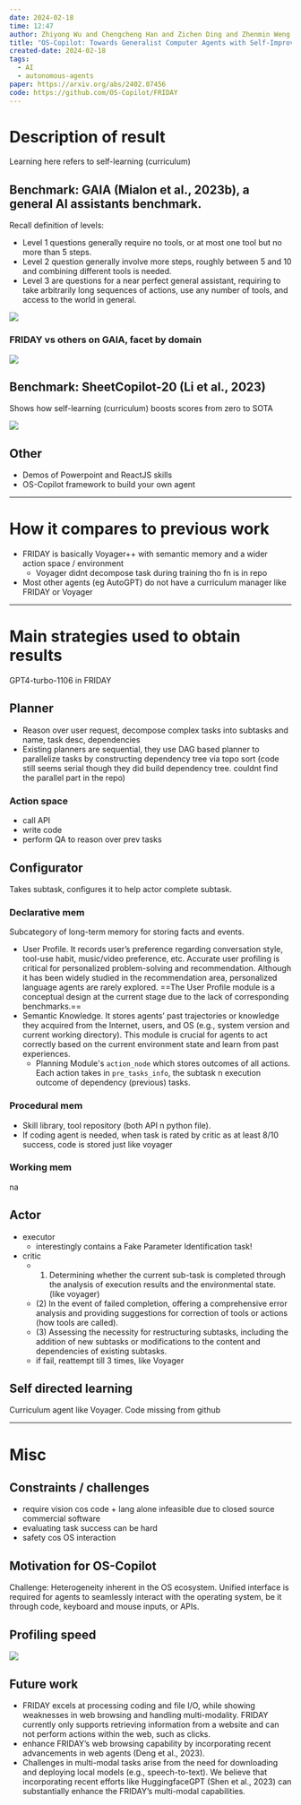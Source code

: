 ```yaml
---
date: 2024-02-18
time: 12:47
author: Zhiyong Wu and Chengcheng Han and Zichen Ding and Zhenmin Weng and Zhoumianze Liu and Shunyu Yao and Tao Yu and Lingpeng Kong
title: "OS-Copilot: Towards Generalist Computer Agents with Self-Improvement"
created-date: 2024-02-18
tags:
  - AI
  - autonomous-agents
paper: https://arxiv.org/abs/2402.07456
code: https://github.com/OS-Copilot/FRIDAY
---
```

# Description of result
Learning here refers to self-learning (curriculum)
## Benchmark: GAIA (Mialon et al., 2023b), a general AI assistants benchmark. 
Recall definition of levels:
- Level 1 questions generally require no tools, or at most one tool but no more than 5 steps.
- Level 2 question generally involve more steps, roughly between 5 and 10 and combining different tools is needed.
- Level 3 are questions for a near perfect general assistant, requiring to take arbitrarily long sequences of actions, use any number of tools, and access to the world in general.


![](assets/Pasted%20image%2020240218132035.png)

### FRIDAY vs others on GAIA, facet by domain
![](assets/Pasted%20image%2020240218132415.png)

## Benchmark: SheetCopilot-20 (Li et al., 2023)
Shows how self-learning (curriculum) boosts scores from zero to SOTA

![](assets/Pasted%20image%2020240218132211.png)

## Other
- Demos of Powerpoint and ReactJS skills
- OS-Copilot framework to build your own agent

---
# How it compares to previous work
- FRIDAY is basically Voyager++ with semantic memory and a wider action space / environment
	- Voyager didnt decompose task during training tho fn is in repo
- Most other agents (eg AutoGPT) do not have a curriculum manager like FRIDAY or Voyager

---
# Main strategies used to obtain results
GPT4-turbo-1106 in FRIDAY
## Planner
- Reason over user request, decompose complex tasks into subtasks and name, task desc, dependencies
- Existing planners are sequential, they use DAG based planner to parallelize tasks by constructing dependency tree via topo sort (code still seems serial though they did build dependency tree. couldnt find the parallel part in the repo)

### Action space
- call API
- write code
- perform QA to reason over prev tasks

## Configurator

Takes subtask, configures it to help actor complete subtask. 

### Declarative mem
Subcategory of long-term memory for storing facts and events.
- User Profile. It records user’s preference regarding conversation style, tool-use habit, music/video preference, etc. Accurate user profiling is critical for personalized problem-solving and recommendation. Although it has been widely studied in the recommendation area, personalized language agents are rarely explored. ==The User Profile module is a conceptual design at the current stage due to the lack of corresponding benchmarks.==
- Semantic Knowledge. It stores agents’ past trajectories or knowledge they acquired from the Internet, users, and OS (e.g., system version and current working directory). This module is crucial for agents to act correctly based on the current environment state and learn from past experiences.
	- Planning Module's `action_node` which stores outcomes of all actions. Each action takes in  `pre_tasks_info`, the subtask n execution outcome of dependency (previous) tasks. 

### Procedural mem
- Skill library, tool repository (both API n python file). 
- If coding agent is needed, when task is rated by critic as at least 8/10 success, code is stored just like voyager

### Working mem
na

## Actor

- executor 
	- interestingly contains a Fake Parameter Identification task!
- critic 
	- 1) Determining whether the current sub-task is completed through the analysis of execution results and the environmental state. (like voyager)
	- (2) In the event of failed completion, offering a comprehensive error analysis and providing suggestions for correction of tools or actions (how tools are called). 
	- (3) Assessing the necessity for restructuring subtasks, including the addition of new subtasks or modifications to the content and dependencies of existing subtasks.
	- if fail, reattempt till 3 times, like Voyager

## Self directed learning
Curriculum agent like Voyager. Code missing from github

---
# Misc

## Constraints / challenges 
- require vision cos code + lang alone infeasible due to closed source commercial software
- evaluating task success can be hard
- safety cos OS interaction

## Motivation for OS-Copilot
Challenge: Heterogeneity inherent in the OS ecosystem. Unified interface is required for agents to seamlessly interact with the operating system, be it through code, keyboard and mouse inputs, or APIs.

## Profiling speed
![](assets/Pasted%20image%2020240218132401.png)

## Future work
- FRIDAY excels at processing coding and file I/O, while showing weaknesses in web browsing and handling multi-modality. FRIDAY currently only supports retrieving information from a website and can not perform actions within the web, such as clicks.
- enhance FRIDAY’s web browsing capability by incorporating recent advancements in web agents (Deng et al., 2023). 
- Challenges in multi-modal tasks arise from the need for downloading and deploying local models (e.g., speech-to-text). We believe that incorporating recent efforts like HuggingfaceGPT (Shen et al., 2023) can substantially enhance the FRIDAY’s multi-modal capabilities.